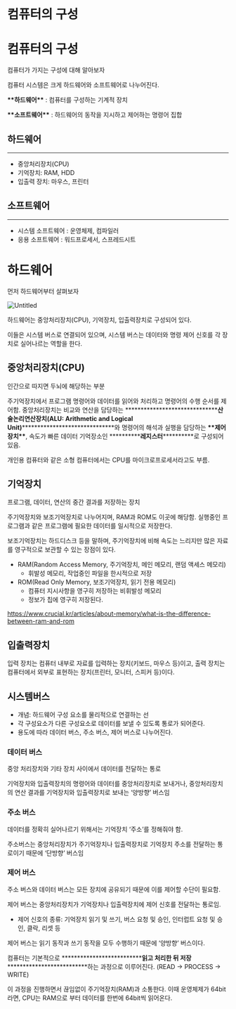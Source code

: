 # 컴퓨터의 구성

# 컴퓨터의 구성

컴퓨터가 가지는 구성에 대해 알아보자

컴퓨터 시스템은 크게 하드웨어와 소프트웨어로 나누어진다.

********\*\*********하드웨어********\*\********* : 컴퓨터를 구성하는 기계적 장치

************\*\*************소프트웨어************\*\************* : 하드웨어의 동작을 지시하고 제어하는 명령어 집합

## 하드웨어

---

- 중앙처리장치(CPU)
- 기억장치: RAM, HDD
- 입출력 장치: 마우스, 프린터

## 소프트웨어

---

- 시스템 소프트웨어 : 운영체제, 컴파일러
- 응용 소프트웨어 : 워드프로세서, 스프레드시트

# 하드웨어

먼저 하드웨어부터 살펴보자

![Untitled](https://prod-files-secure.s3.us-west-2.amazonaws.com/a136f361-0e5a-4ee7-b26c-b33b05e842c8/4f2e70bf-aa34-47f7-bbe7-4ee3dec89521/Untitled.png)

하드웨어는 중앙처리장치(CPU), 기억장치, 입출력장치로 구성되어 있다.

이들은 시스템 버스로 연결되어 있으며, 시스템 버스는 데이터와 명령 제어 신호를 각 장치로 실어나르는 역할을 한다.

## 중앙처리장치(CPU)

인간으로 따지면 두뇌에 해당하는 부분

주기억장치에서 프로그램 명령어와 데이터를 읽어와 처리하고 명령어의 수행 순서를 제어함. 중앙처리장치는 비교와 연산을 담당하는 **************************\*\*\*\***************************산술논리연산장치(ALU: Arithmetic and Logical Unit)**************************\*\*\*\***************************와 명령어의 해석과 실행을 담당하는 ********\*\*********제어장치********\*\*********, 속도가 빠른 데이터 기억장소인 ******\*\*\*\*******레지스터******\*\*\*\*******로 구성되어있음.

개인용 컴퓨터와 같은 소형 컴퓨터에서는 CPU를 마이크로프로세서라고도 부름.

## 기억장치

프로그램, 데이터, 연산의 중간 결과를 저장하는 장치

주기억장치와 보조기억장치로 나누어지며, RAM과 ROM도 이곳에 해당함. 실행중인 프로그램과 같은 프로그램에 필요한 데이터를 일시적으로 저장한다.

보조기억장치는 하드디스크 등을 말하며, 주기억장치에 비해 속도는 느리지만 많은 자료를 영구적으로 보관할 수 있는 장점이 있다.

- RAM(Random Access Memory, 주기억장치, 메인 메모리, 랜덤 액세스 메모리)
  - 휘발성 메모리, 작업중인 파일을 한시적으로 저장
- ROM(Read Only Memory, 보조기억장치, 읽기 전용 메모리)
  - 컴퓨터 지시사항을 영구히 저장하는 비휘발성 메모리
  - 정보가 칩에 영구히 저장된다.

https://www.crucial.kr/articles/about-memory/what-is-the-difference-between-ram-and-rom

## 입출력장치

입력 장치는 컴퓨터 내부로 자료를 입력하는 장치(키보드, 마우스 등)이고, 출력 장치는 컴퓨터에서 외부로 표현하는 장치(프린터, 모니터, 스피커 등)이다.

## 시스템버스

- 개념: 하드웨어 구성 요소를 물리적으로 연결하는 선
- 각 구성요소가 다른 구성요소로 데이터를 보낼 수 있도록 통로가 되어준다.
- 용도에 따라 데이터 버스, 주소 버스, 제어 버스로 나누어진다.

### 데이터 버스

중앙 처리장치와 기타 장치 사이에서 데이터를 전달하는 통로

기억장치와 입출력장치의 명령어와 데이터를 중앙처리장치로 보내거나, 중앙처리장치의 연산 결과를 기억장치와 입출력장치로 보내는 ‘양방향’ 버스임

### 주소 버스

데이터를 정확히 실어나르기 위해서는 기억장치 ‘주소’를 정해줘야 함.

주소버스는 중앙처리장치가 주기억장치나 입출력장치로 기억장치 주소를 전달하는 통로이기 때문에 ‘단방향’ 버스임

### 제어 버스

주소 버스와 데이터 버스는 모든 장치에 공유되기 때문에 이를 제어할 수단이 필요함.

제어 버스는 중앙처리장치가 기억장치나 입출력장치에 제어 신호를 전달하는 통로임.

- 제어 신호의 종류: 기억장치 읽기 및 쓰기, 버스 요청 및 승인, 인터럽트 요청 및 승인, 클락, 리셋 등

제어 버스는 읽기 동작과 쓰기 동작을 모두 수행하기 때문에 ‘양방향’ 버스이다.

컴퓨터는 기본적으로 **********************\*\*\*\***********************읽고 처리한 뒤 저장**********************\*\*\*\***********************하는 과정으로 이루어진다. (READ → PROCESS → WRITE)

이 과정을 진행하면서 끊임없이 주기억장치(RAM)과 소통한다. 이때 운영체제가 64bit라면, CPU는 RAM으로 부터 데이터를 한번에 64bit씩 읽어온다.
